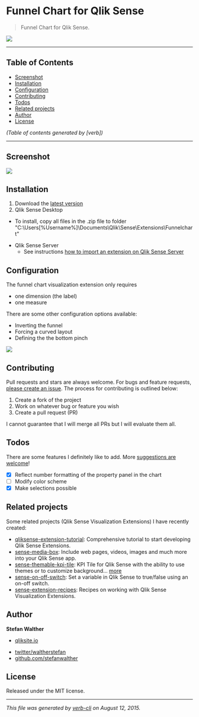 # Funnel Chart for Qlik Sense

> Funnel Chart for Qlik Sense.

[![](http://serve.mod.bz/branch/)](https://github.com/stefanwalther/sense-funnel-chart)

***

## Table of Contents

<!-- toc -->

* [Screenshot](#screenshot)
* [Installation](#installation)
* [Configuration](#configuration)
* [Contributing](#contributing)
* [Todos](#todos)
* [Related projects](#related-projects)
* [Author](#author)
* [License](#license)

_(Table of contents generated by [verb])_

<!-- tocstop -->

***

## Screenshot

[![](https://github.com/stefanwalther/sense-funnel-chart/raw/gh-pages/images/qsFunnel_Screenshot.png)](#screenshot)

## Installation

1. Download the [latest version](https://github.com/stefanwalther/sense-funnel-chart/raw/gh-pages/build/swr-funnelchart_latest.zip)
2. Qlik Sense Desktop
  - To install, copy all files in the .zip file to folder "C:\Users[%Username%]\Documents\Qlik\Sense\Extensions\Funnelchart"
* Qlik Sense Server
  - See instructions [how to import an extension on Qlik Sense Server](http://help.qlik.com/sense/en-us/developer/#../Subsystems/Workbench/Content/BuildingExtensions/HowTos/deploy-extensions.htm)

## Configuration

The funnel chart visualization extension only requires

* one dimension (the label)
* one measure

There are some other configuration options available:

* Inverting the funnel
* Forcing a curved layout
* Defining the the bottom pinch

[![](https://github.com/stefanwalther/sense-funnel-chart/raw/gh-pages/images/qsFunnel_Properties.png)](#installation)

## Contributing

Pull requests and stars are always welcome. For bugs and feature requests, [please create an issue](https://github.com/stefanwalther/sense-funnel-chart/issues).
The process for contributing is outlined below:

1. Create a fork of the project
2. Work on whatever bug or feature you wish
3. Create a pull request (PR)

I cannot guarantee that I will merge all PRs but I will evaluate them all.

## Todos

There are some features I definitely like to add. More [suggestions are welcome](https://github.com/stefanwalther/sense-funnel-chart/issues)!

* [X] Reflect number formatting of the property panel in the chart
* [ ] Modify color scheme
* [X] Make selections possible

## Related projects

Some related projects (Qlik Sense Visualization Extensions) I have recently created:

* [qliksense-extension-tutorial](https://github.com/stefanwalther/qliksense-extension-tutorial): Comprehensive tutorial to start developing Qlik Sense Extensions.
* [sense-media-box](https://github.com/stefanwalther/sense-media-box): Include web pages, videos, images and much more into your Qlik Sense app.
* [sense-themable-kpi-tile](https://github.com/stefanwalther/sense-themable-kpi-tile): KPI Tile for Qlik Sense with the ability to use themes or to customize background… [more](https://github.com/stefanwalther/sense-themable-kpi-tile)
* [sense-on-off-switch](https://github.com/stefanwalther/sense-on-off-switch): Set a variable in Qlik Sense to true/false using an on-off switch.
* [sense-extension-recipes](https://github.com/stefanwalther/sense-extension-recipes): Recipes on working with Qlik Sense Visualization Extensions.

## Author

**Stefan Walther**

+ [qliksite.io](http://qliksite.io)
* [twitter/waltherstefan](http://twitter.com/waltherstefan)
* [github.com/stefanwalther](http://github.com/stefanwalther)

## License

Released under the MIT license.

***

_This file was generated by [verb-cli](https://github.com/assemble/verb-cli) on August 12, 2015._